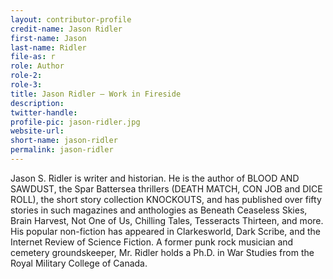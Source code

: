 ```yaml
---
layout: contributor-profile
credit-name: Jason Ridler
first-name: Jason
last-name: Ridler
file-as: r
role: Author
role-2:
role-3:
title: Jason Ridler — Work in Fireside
description:
twitter-handle:
profile-pic: jason-ridler.jpg
website-url:  
short-name: jason-ridler
permalink: jason-ridler
---
```

Jason S. Ridler is writer and historian. He is the author of BLOOD AND SAWDUST, the Spar Battersea thrillers (DEATH MATCH, CON JOB and DICE ROLL), the short story collection KNOCKOUTS, and has published over fifty stories in such magazines and anthologies as Beneath Ceaseless Skies, Brain Harvest, Not One of Us, Chilling Tales, Tesseracts Thirteen, and more. His popular non-fiction has appeared in Clarkesworld, Dark Scribe, and the Internet Review of Science Fiction. A former punk rock musician and cemetery groundskeeper, Mr. Ridler holds a Ph.D. in War Studies from the Royal Military College of Canada.
